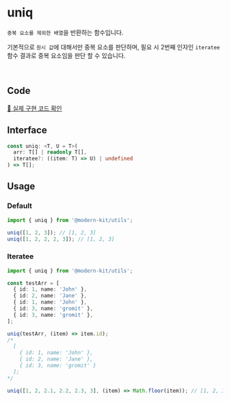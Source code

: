 # uniq

`중복 요소를 제외한 배열`을 반환하는 함수입니다.

기본적으로 `원시 값`에 대해서만 중복 요소를 판단하며, 필요 시 2번째 인자인 `iteratee` 함수 결과로 중복 요소임을 판단 할 수 있습니다.

<br />

## Code
[🔗 실제 구현 코드 확인](https://github.com/modern-agile-team/modern-kit/blob/main/packages/utils/src/array/uniq/index.ts)

## Interface
```ts title="typescript"
const uniq: <T, U = T>(
  arr: T[] | readonly T[],
  iteratee?: ((item: T) => U) | undefined
) => T[];
```

## Usage
### Default
```ts title="typescript"
import { uniq } from '@modern-kit/utils';

uniq([1, 2, 3]); // [1, 2, 3] 
uniq([1, 2, 2, 2, 3]); // [1, 2, 3]
```

### Iteratee
```ts title="typescript"
import { uniq } from '@modern-kit/utils';

const testArr = [
  { id: 1, name: 'John' },
  { id: 2, name: 'Jane' },
  { id: 1, name: 'John' },
  { id: 3, name: 'gromit' },
  { id: 3, name: 'gromit' },
];

uniq(testArr, (item) => item.id);
/*
  [
    { id: 1, name: 'John' },
    { id: 2, name: 'Jane' },
    { id: 3, name: 'gromit' }
  ];
*/

uniq([1, 2, 2.1, 2.2, 2.3, 3], (item) => Math.floor(item)); // [1, 2, 3]
```